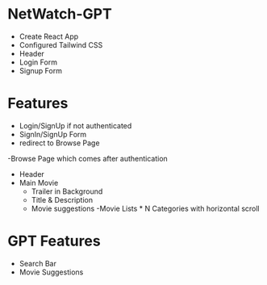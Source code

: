 # NetWatch-GPT

- Create React App
- Configured Tailwind CSS
- Header
- Login Form
- Signup Form

# Features
- Login/SignUp if not authenticated
- SignIn/SignUp Form
- redirect to Browse Page

-Browse Page which comes after authentication
  - Header
  - Main Movie
    - Trailer in Background
    - Title & Description
    - Movie suggestions
       -Movie Lists * N Categories with horizontal scroll

# GPT Features
   - Search Bar
   - Movie Suggestions

